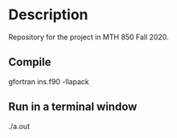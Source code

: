 # Description
Repository for the project in MTH 850 Fall 2020. 

Compile
-------
gfortran ins.f90 -llapack

Run in a terminal window
------------------------
./a.out 
